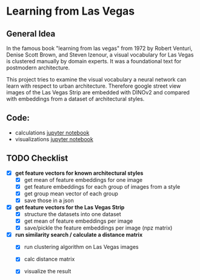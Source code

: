 # Learning from Las Vegas

## General Idea
In the famous book "learning from las vegas" from 1972 by 
Robert Venturi, Denise Scott Brown, and Steven Izenour,
a visual vocabulary for Las Vegas is clustered manually by domain experts.
It was a foundational text for postmodern architecture.

This project tries to examine the visual vocabulary 
a neural network can learn with respect to urban architecture.
Therefore google street view images of the Las Vegas Strip are 
embedded with DINOv2 and compared with embeddings from a dataset
of architectural styles.

## Code:

- calculations [jupyter notebook](https://github.com/7AtAri/LFLV/blob/main/lflv.ipynb)
- visualizations [jupyter notebook](https://github.com/7AtAri/LFLV/blob/main/cluster_and_visualize.ipynb)

## TODO Checklist

- [x] **get feature vectors for known architectural styles**
  - [x] get mean of feature embeddings for one image
  - [x] get feature embeddings for each group of images from a style
  - [x] get group mean vector of each group
  - [x] save those in a json 

- [x] **get feature vectors for the Las Vegas Strip**
  - [x] structure the datasets into one dataset
  - [x] get mean of feature embeddings per image
  - [x] save/pickle the feature embeddings per image (npz matrix)

- [x] **run similarity search / calculate a distance matrix**
  - [x] run clustering algorithm on Las Vegas images
  - [x] calc distance matrix
  - [x] visualize the result







